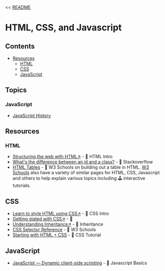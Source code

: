 << [README](./README.md)

# HTML, CSS, and Javascript

## Contents
- [Resources](#resources)
    - [HTML](#html)
    - [CSS](#css)
    - [JavaScript](#javascript)

## Topics
### JavaScript
- [JavaScript History](./JavaScriptHistory.md)

## Resources
### HTML
- [Structuring the web with HTML↗️](https://developer.mozilla.org/en-US/docs/Learn/HTML) - 📄 HTML Intro
- [What's the difference between an id and a class?](https://stackoverflow.com/questions/544010/whats-the-difference-between-an-id-and-a-class) - 📄 Stackoverflow
- [HTML Tables](https://www.w3schools.com/html/html_tables.asp) - 📄 W3 Schools on building out a table in HTML. [W3 Schools](https://www.w3schools.com) also have a variety of similar pages for HTML, CSS, Javascript and others to help explain various topics including 🕹️ interactive tutorials.
## CSS 
- [Learn to style HTML using CSS↗️](https://developer.mozilla.org/en-US/docs/Learn/CSS) - 📄 CSS Intro 
- [Getting stated with CSS↗️](https://developer.mozilla.org/en-US/docs/Learn/CSS/First_steps/Getting_started) - 📄
- [Understanding Inheritance↗️](https://developer.mozilla.org/en-US/docs/Learn/CSS/Building_blocks/Cascade_and_inheritance#understanding_inheritance) - 📄 Inheritance
- [CSS Selector Reference](https://www.w3schools.com/cssref/css_selectors.php) - 📄 W3 Schools
- [Starting with HTML + CSS](https://www.w3.org/Style/Examples/011/firstcss.en.html) - 📄 CSS Tutorial
## JavaScript
- [JavaScript — Dynamic client-side scripting](https://developer.mozilla.org/en-US/docs/Learn/JavaScript) - 📄 Javascript Basics


